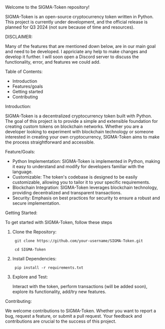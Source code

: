 Welcome to the SIGMA-Token repository! 

SIGMA-Token is an open-source cryptocurrency token written in Python. This project is currently under development, and the official release is planned for Q3 2024 (not sure because of time and resources).

DISCLAIMER:

Many of the features that are mentioned down below, are in our main goal and need to be developed. I appriciate any help to make changes and develop it further. I will soon open a Discord server to discuss the functionality, error, and features we could add.

Table of Contents:
- Introduction
- Features/goals
- Getting started
- Contributing





Introduction:

SIGMA-Token is a decentralized cryptocurrency token built with Python. The goal of this project is to provide a simple and extensible foundation for creating custom tokens on blockchain networks. 
Whether you are a developer looking to experiment with blockchain technology or someone interested in creating your own cryptocurrency, SIGMA-Token aims to make the process straightforward and accessible.


Feature/Goals:

- Python Implementation: SIGMA-Token is implemented in Python, making it easy to understand and modify for developers familiar with the language.
- Customizable: The token's codebase is designed to be easily customizable, allowing you to tailor it to your specific requirements.
- Blockchain Integration: SIGMA-Token leverages blockchain technology, providing decentralized and transparent transactions.
- Security: Emphasis on best practices for security to ensure a robust and secure implementation.

Getting Started:

To get started with SIGMA-Token, follow these steps

1. Clone the Repository:

        git clone https://github.com/your-username/SIGMA-Token.git

        cd SIGMA-Token

2. Install Dependencies:

        pip install -r requirements.txt

3. Explore and Test:

   Interact with the token, perform transactions (will be added soon), explore its functionality, add/try new features.

Contributing:

We welcome contributions to SIGMA-Token. Whether you want to report a bug, request a feature, or submit a pull request. Your feedback and contributions are crucial to the success of this project.



